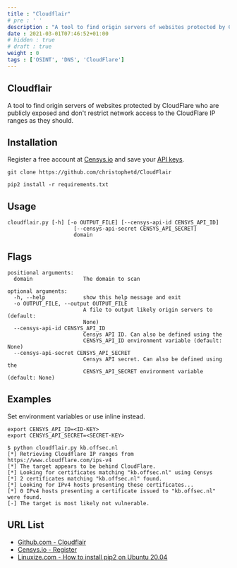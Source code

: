 ```yaml
---
title : "Cloudflair"
# pre : ' '
description : "A tool to find origin servers of websites protected by CloudFlare who are publicly exposed and don't restrict network access to the CloudFlare IP ranges as they should."
date : 2021-03-01T07:46:52+01:00
# hidden : true
# draft : true
weight : 0
tags : ['OSINT', 'DNS', 'CloudFlare']
---
```


## Cloudflair

A tool to find origin servers of websites protected by CloudFlare who are publicly exposed and don't restrict network access to the CloudFlare IP ranges as they should.

## Installation

Register a free account at [Censys.io](https://censys.io/register) and save your [API keys](https://censys.io/account/api).

```plain
git clone https://github.com/christophetd/CloudFlair
```

```plain
pip2 install -r requirements.txt
```

## Usage

```plain
cloudflair.py [-h] [-o OUTPUT_FILE] [--censys-api-id CENSYS_API_ID]
                     [--censys-api-secret CENSYS_API_SECRET]
                     domain
```

## Flags

```plain
positional arguments:
  domain                The domain to scan

optional arguments:
  -h, --help            show this help message and exit
  -o OUTPUT_FILE, --output OUTPUT_FILE
                        A file to output likely origin servers to (default:
                        None)
  --censys-api-id CENSYS_API_ID
                        Censys API ID. Can also be defined using the
                        CENSYS_API_ID environment variable (default: None)
  --censys-api-secret CENSYS_API_SECRET
                        Censys API secret. Can also be defined using the
                        CENSYS_API_SECRET environment variable (default: None)

```

## Examples

Set environment variables or use inline instead.

```plain
export CENSYS_API_ID=<ID-KEY>
export CENSYS_API_SECRET=<SECRET-KEY>
```

```plain
$ python cloudflair.py kb.offsec.nl                        
[*] Retrieving Cloudflare IP ranges from https://www.cloudflare.com/ips-v4
[*] The target appears to be behind CloudFlare.
[*] Looking for certificates matching "kb.offsec.nl" using Censys
[*] 2 certificates matching "kb.offsec.nl" found.
[*] Looking for IPv4 hosts presenting these certificates...
[*] 0 IPv4 hosts presenting a certificate issued to "kb.offsec.nl" were found.
[-] The target is most likely not vulnerable.
```

## URL List

- [Github.com - Cloudflair](https://github.com/christophetd/CloudFlair)
- [Censys.io - Register](https://censys.io/register)
- [Linuxize.com - How to install pip2 on Ubuntu 20.04](https://linuxize.com/post/how-to-install-pip-on-ubuntu-20.04/)
